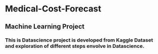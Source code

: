 # Medical-Cost-Forecast
## Machine Learning Project
### This is Datascience project is developed from Kaggle Dataset and exploration of different steps envolve in Datascience.
